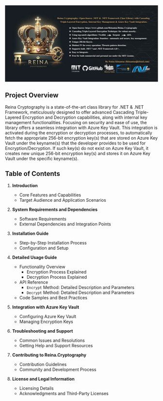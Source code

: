 ![Reina Cryptography Library](/Resources/Reina-Cryptography-Preview.jpg)
## Project Overview
Reina Cryptography is a state-of-the-art class library for .NET & .NET Framework, meticulously designed to offer advanced Cascading Triple-Layered Encryption and Decryption capabilities, along with internal key management functionalities. Focusing on security and ease of use, the library offers a seamless integration with Azure Key Vault. This integration is activated during the encryption or decryption processes, to automatically fetch the appropriate 256-bit encryption key(s) that are stored on Azure Key Vault under the keyname(s) that the developer provides to be used for Encryption/Decryption. If such key(s) do not exist on Azure Key Vault, it creates new unique 256-bit encryption key(s) and stores it on Azure Key Vault under the specific keyname(s).

## Table of Contents

1. **Introduction**
   - Core Features and Capabilities
   - Target Audience and Application Scenarios

2. **System Requirements and Dependencies**
   - Software Requirements
   - External Dependencies and Integration Points

3. **Installation Guide**
   - Step-by-Step Installation Process
   - Configuration and Setup

4. **Detailed Usage Guide**
   - Functionality Overview
     - Encryption Process Explained
     - Decryption Process Explained
   - API Reference
     - `Encrypt` Method: Detailed Description and Parameters
     - `Decrypt` Method: Detailed Description and Parameters
   - Code Samples and Best Practices

5. **Integration with Azure Key Vault**
   - Configuring Azure Key Vault
   - Managing Encryption Keys

6. **Troubleshooting and Support**
   - Common Issues and Resolutions
   - Getting Help and Support Resources

7. **Contributing to Reina.Cryptography**
   - Contribution Guidelines
   - Community and Development Process

8. **License and Legal Information**
   - Licensing Details
   - Acknowledgments and Third-Party Licenses

